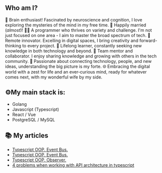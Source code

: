 Who am I?
--------

🧠 Brain enthusiast! Fascinated by neuroscience and cognition, I love exploring the mysteries of the mind in my free time.
💍 Happily married (_almost_)!
👨‍💻 A programmer who thrives on variety and challenge. I'm not just focused on one area - I aim to master the broad spectrum of tech.
🚀 Remote innovator. Excelling in digital spaces, I bring creativity and forward-thinking to every project.
🌟 Lifelong learner, constantly seeking new knowledge in both technology and beyond.
🤝 Team mentor and collaborator. I enjoy sharing knowledge and growing with others in the tech community.
🔗 Passionate about connecting technology, people, and new ideas, understanding the big picture is my forte.
🌐 Embracing the digital world with a zest for life and an ever-curious mind, ready for whatever comes next, with my wonderful wife by my side.


⚙️My main stack is:
--------
- Golang
- Javascript (Typescript)
- React / Vue
- PostgreSQL / MySQL

📚 My articles
------
- [Typescript OOP. Event Bus.](https://medium.com/@mgorunuch.igor/typescript-oop-event-bus-e86fb8f618fb)
- [Typescript OOP. Event Bus.](https://medium.com/@mgorunuch.igor/typescript-oop-event-bus-e86fb8f618fb)
- [Typescript OOP. Observer.](https://medium.com/@mgorunuch.igor/typescript-oop-observer-ac60ca6cb264)
- [4 problems when working with API architecture in typescript](https://medium.com/@mgorunuch.igor/4-problems-when-working-with-api-architecture-in-typescript-e5d8da41156c)

